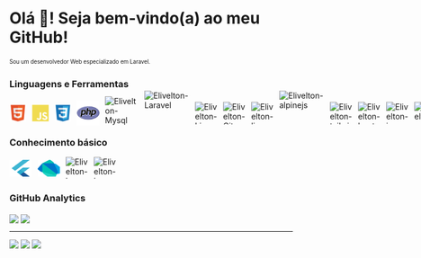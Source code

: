 <h1 style="text-align: left;">Olá 👋! Seja bem-vindo(a) ao meu GitHub!<br>
</h1>
<p style="font-size: smaller">
    <small>Sou um desenvolvedor Web especializado em Laravel.</small>
</p>
<h3 align="left"  style="margin-bottom: 2px;">Linguagens e Ferramentas</h3>
<div style="display: flex; justify-content: start; align-items: center; gap:10px">
    <img align="center" alt="Elivelton-HTML" height="30" width="40"
        src="https://raw.githubusercontent.com/devicons/devicon/master/icons/html5/html5-original.svg">
    <img align="center" alt="Elivelton-Js" height="30" width="40"
        src="https://raw.githubusercontent.com/devicons/devicon/master/icons/javascript/javascript-plain.svg">
    <img align="center" alt="Elivelton-CSS" height="30" width="40"
        src="https://raw.githubusercontent.com/devicons/devicon/master/icons/css3/css3-original.svg">
    <img align="center" alt="Elivelton-PHP" height="45" width="40"
        src="https://raw.githubusercontent.com/devicons/devicon/master/icons/php/php-original.svg">
    <img align="center" alt="Elivelton-Mysql" height="60" width="60"
        src="https://cdn.jsdelivr.net/gh/devicons/devicon@latest/icons/mysql/mysql-original-wordmark.svg" />
    <img align="center" alt="Elivelton-Laravel" height="80" width="80"
        src="https://cdn.jsdelivr.net/gh/devicons/devicon@latest/icons/laravel/laravel-original-wordmark.svg">
    <img align="center" alt="Elivelton-Livewire" height="40" width="40"
        src="https://cdn.jsdelivr.net/gh/devicons/devicon@latest/icons/livewire/livewire-original-wordmark.svg">
    <img align="center" alt="Elivelton-Git" height="40" width="40"
        src="https://cdn.jsdelivr.net/gh/devicons/devicon@latest/icons/git/git-original-wordmark.svg">
    <img align="center" alt="Elivelton-linux" height="40" width="40"
        src="https://cdn.jsdelivr.net/gh/devicons/devicon@latest/icons/linux/linux-original.svg" />
    <img align="center" alt="Elivelton-alpinejs" height="80" width="80"
        src="https://cdn.jsdelivr.net/gh/devicons/devicon@latest/icons/alpinejs/alpinejs-original-wordmark.svg" />
    <img align="center" alt="Elivelton-tailwindcss" height="40" width="40"
        src="https://cdn.jsdelivr.net/gh/devicons/devicon@latest/icons/tailwindcss/tailwindcss-original.svg" />
    <img align="center" alt="Elivelton-bootstrap" height="40" width="40"
        src="https://cdn.jsdelivr.net/gh/devicons/devicon@latest/icons/bootstrap/bootstrap-original-wordmark.svg" />
    <img align="center" alt="Elivelton-jquery" height="40" width="40"
        src="https://cdn.jsdelivr.net/gh/devicons/devicon@latest/icons/jquery/jquery-original-wordmark.svg" />
    <img align="center" alt="Elivelton-pgsql" height="40" width="40"
        src="https://cdn.jsdelivr.net/gh/devicons/devicon@latest/icons/postgresql/postgresql-original-wordmark.svg" />
</div>
<h3 align="left" style="margin-top: 2px;">Conhecimento básico</h3>
<div style="display: flex; justify-content: start; align-items: center; gap:10px">
    <img align="center" alt="Elivelton-Flutter" height="30" width="40"
        src="https://raw.githubusercontent.com/devicons/devicon/master/icons/flutter/flutter-original.svg">
    <img align="center" alt="Elivelton-Dart" height="30" width="40"
        src="https://raw.githubusercontent.com/devicons/devicon/master/icons/dart/dart-original.svg">
    <img align="center" alt="Elivelton-java" height="40" width="40"
        src="https://cdn.jsdelivr.net/gh/devicons/devicon@latest/icons/java/java-original-wordmark.svg" />
    <img align="center" alt="Elivelton-java" height="40" width="40"
        src="https://cdn.jsdelivr.net/gh/devicons/devicon@latest/icons/python/python-original-wordmark.svg" />
</div>
<h3 align="left">GitHub Analytics</h3>
<div>
    <p align="left">
        <img align="center" height="180"
            src="https://github-readme-stats.vercel.app/api?username=EliveltonCotrim&show_icons=true&theme=dark&hide_border=false&include_all_commits=false&count_private=true" />
        <img align="center" height="180"
            src="https://github-readme-stats.vercel.app/api/top-langs/?username=EliveltonCotrim&layout=compact&show_icons=true&theme=dark">
    </p>
</div>
<hr>
<div>
    <a href="mailto:elivelton.gbi@gmail.com" target="_blank"><img src="https://img.shields.io/badge/-Gmail-%23333?style=for-the-badge&logo=gmail&logoColor=white"></a>
    <a href="https://www.linkedin.com/in/elivelton-cotrim/" target="_blank"><img src="https://img.shields.io/badge/-LinkedIn-%230077B5?style=for-the-badge&logo=linkedin&logoColor=white"></a>
    <a href="https://wa.me/5577991513661/" target="_blank"><img src="https://img.shields.io/badge/-Whatsapp-%25d366?style=for-the-badge&logo=whatsapp&logoColor=white"></a>
</div>
